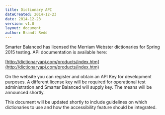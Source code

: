 ```yaml
---
title: Dictionary API
dateCreated: 2014-12-23
date: 2014-12-23
version: v1.0
layout: document
author: Brandt Redd
---
```

Smarter Balanced has licensed the Merriam Webster dictionaries for Spring 2015 testing. API documentation is available here:

[http://dictionaryapi.com/products/index.htm](http://dictionaryapi.com/products/index.htm)

On the website you can register and obtain an API Key for development purposes. A different license key will be required for operational test administration and Smarter Balanced will supply key. The means will be announced shortly.

This document will be updated shortly to include guidelines on which dictionaries to use and how the accessibility feature should be integrated.